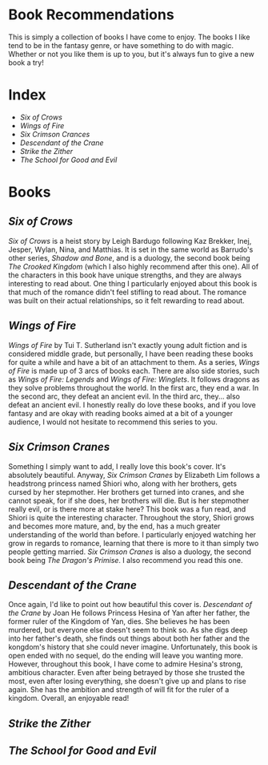 <html>
  <head>
   
  </head>
  <body>
    <h1>Book Recommendations</h1>
      <p>This is simply a collection of books I have come to enjoy. The books I like tend to be in the fantasy genre, or have something to do with magic. Whether or not you like them is up to you, but it's always fun to give a new book a try!</p>
    <h1>Index</h1>
      <ul>
        <li><em>Six of Crows</em></li>
        <li><em>Wings of Fire</em></li>
        <li><em>Six Crimson Crances</em></li>
        <li><em>Descendant of the Crane</em></li>
        <li><em>Strike the Zither</em></li>
        <li><em>The School for Good and Evil</em></li>
      </ul>
    <h1>Books</h1>
    <h2><em>Six of Crows</em></h2>
    <p><em>Six of Crows</em> is a heist story by Leigh Bardugo following Kaz Brekker, Inej, Jesper, Wylan, Nina, and Matthias. It is set in the same world as Barrudo's other series, <em>Shadow and Bone</em>, and is a duology, the second book being <em>The Crooked Kingdom</em> (which I also highly recommend after this one). All of the characters in this book have unique strengths, and they are always interesting to read about. One thing I particularly enjoyed about this book is that much of the romance didn't feel stifling to read about. The romance was built on their actual relationships, so it felt rewarding to read about.</p>
    <h2><em>Wings of Fire</em></h2>
    <p><em>Wings of Fire</em> by Tui T. Sutherland isn't exactly young adult fiction and is considered middle grade, but personally, I have been reading these books for quite a while and have a bit of an attachment to them. As a series, <em>Wings of Fire</em> is made up of 3 arcs of books each. There are also side stories, such as <em>Wings of Fire: Legends</em> and <em>Wings of Fire: Winglets</em>. It follows dragons as they solve problems throughout the world. In the first arc, they end a war. In the second arc, they defeat an ancient evil. In the third arc, they... also defeat an ancient evil. I honestly really do love these books, and if you love fantasy and are okay with reading books aimed at a bit of a younger audience, I would not hesitate to recommend this series to you.</p>
    <h2><em>Six Crimson Cranes</em></h2>
    <p>Something I simply want to add, I really love this book's cover. It's absolutely beautiful. Anyway, <em>Six Crimson Cranes</em> by Elizabeth Lim follows a headstrong princess named Shiori who, along with her brothers, gets cursed by her stepmother. Her brothers get turned into cranes, and she cannot speak, for if she does, her brothers will die. But is her stepmother really evil, or is there more at stake here? This book was a fun read, and Shiori is quite the interesting character. Throughout the story, Shiori grows and becomes more mature, and, by the end, has a much greater understanding of the world than before. I particularly enjoyed watching her grow in regards to romance, learning that there is more to it than simply two people getting married. <em>Six Crimson Cranes</em> is also a duology, the second book being <em>The Dragon's Primise</em>. I also recommend you read this one.</p>
    <h2><em>Descendant of the Crane</em></h2>
    <p>Once again, I'd like to point out how beautiful this cover is. <em>Descendant of the Crane</em> by Joan He follows Princess Hesina of Yan after her father, the former ruler of the Kingdom of Yan, dies. She believes he has been murdered, but everyone else doesn't seem to think so. As she digs deep into her father's death, she finds out things about both her father and the kongdom's history that she could never imagine. Unfortunately, this book is open ended with no sequel, do the ending will leave you wanting more. However, throughout this book, I have come to admire Hesina's strong, ambitious character. Even after being betrayed by those she trusted the most, even after losing everything, she doesn't give up and plans to rise again. She has the ambition and strength of will fit for the ruler of a kingdom. Overall, an enjoyable read!</p>
    <h2><em>Strike the Zither</em></h2>
    <p></p>
    <h2><em>The School for Good and Evil</em></h2>
    <p></p>
  </body>
</html>
